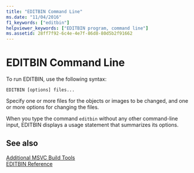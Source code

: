 ```yaml
---
title: "EDITBIN Command Line"
ms.date: "11/04/2016"
f1_keywords: ["editbin"]
helpviewer_keywords: ["EDITBIN program, command line"]
ms.assetid: 28ff7f92-6c4e-4e7f-86d8-80d5b2f91662
---
```

# EDITBIN Command Line

To run EDITBIN, use the following syntax:

```
EDITBIN [options] files...
```

Specify one or more files for the objects or images to be changed, and one or more options for changing the files.

When you type the command `editbin` without any other command-line input, EDITBIN displays a usage statement that summarizes its options.

## See also

[Additional MSVC Build Tools](c-cpp-build-tools.md)<br/>
[EDITBIN Reference](editbin-reference.md)
